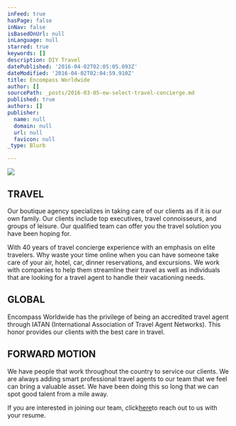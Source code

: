 ```yaml
---
inFeed: true
hasPage: false
inNav: false
isBasedOnUrl: null
inLanguage: null
starred: true
keywords: []
description: DIY Travel
datePublished: '2016-04-02T02:05:05.093Z'
dateModified: '2016-04-02T02:04:59.910Z'
title: Encompass Worldwide
author: []
sourcePath: _posts/2016-03-05-ew-select-travel-concierge.md
published: true
authors: []
publisher:
  name: null
  domain: null
  url: null
  favicon: null
_type: Blurb

---
```

![](https://the-grid-user-content.s3-us-west-2.amazonaws.com/83a74cb7-bf67-45b9-aaf7-397a7c535506.jpg)

## TRAVEL

Our boutique agency specializes in taking care of our clients as if it is our own family. Our clients include top executives, travel connoisseurs, and groups of leisure. Our qualified team can offer you the travel solution you have been hoping for.

With 40 years of travel concierge experience with an emphasis on elite travelers. Why waste your time online when you can have someone take care of your air, hotel, car, dinner reservations, and excursions. We work with companies to help them streamline their travel as well as individuals that are looking for a travel agent to handle their vacationing needs.

## GLOBAL

Encompass Worldwide has the privilege of being an accredited travel agent through IATAN (International Association of Travel Agent Networks). This honor provides our clients with the best care in travel.

## FORWARD MOTION

We have people that work throughout the country to service our clients. We are always adding smart professional travel agents to our team that we feel can bring a valuable asset. We have been doing this so long that we can spot good talent from a mile away.

If you are interested in joining our team, click[here][0]to reach out to us with your resume.

[0]: http://travel@encompass-worldwide.com/